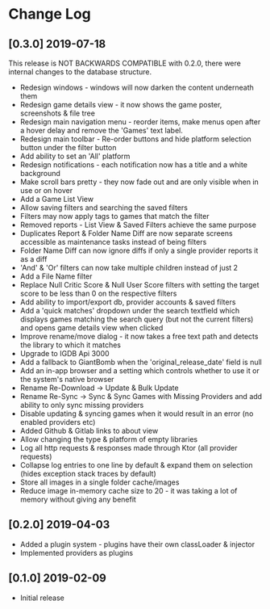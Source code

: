 # Change Log

## [0.3.0] 2019-07-18 
This release is NOT BACKWARDS COMPATIBLE with 0.2.0, there were internal changes to the database structure.
* Redesign windows - windows will now darken the content underneath them
* Redesign game details view - it now shows the game poster, screenshots & file tree
* Redesign main navigation menu - reorder items, make menus open after a hover delay and remove the 'Games' text label.
* Redesign main toolbar - Re-order buttons and hide platform selection button under the filter button
* Add ability to set an 'All' platform
* Redesign notifications - each notification now has a title and a white background
* Make scroll bars pretty - they now fade out and are only visible when in use or on hover
* Add a Game List View
* Allow saving filters and searching the saved filters
* Filters may now apply tags to games that match the filter
* Removed reports - List View & Saved Filters achieve the same purpose
* Duplicates Report & Folder Name Diff are now separate screens accessible as maintenance tasks instead of being filters
* Folder Name Diff can now ignore diffs if only a single provider reports
 it as a diff
* 'And' & 'Or' filters can now take multiple children instead of just 2
* Add a File Name filter
* Replace Null Critic Score & Null User Score filters with setting the target score to be less than 0 on the respective filters
* Add ability to import/export db, provider accounts & saved filters
* Add a 'quick matches' dropdown under the search textfield which displays games matching the search query (but not the current filters) and opens game details view when clicked
* Improve rename/move dialog - it now takes a free text path and detects the library to which it matches
* Upgrade to IGDB Api 3000
* Add a fallback to GiantBomb when the 'original_release_date' field is null
* Add an in-app browser and a setting which controls whether to use it or the system's native browser
* Rename Re-Download -> Update & Bulk Update
* Rename Re-Sync -> Sync & Sync Games with Missing Providers and add ability to only sync missing providers
* Disable updating & syncing games when it would result in an error (no enabled providers etc)
* Added Github & Gitlab links to about view
* Allow changing the type & platform of empty libraries
* Log all http requests & responses made through Ktor (all provider requests)
* Collapse log entries to one line by default & expand them on selection (hides exception stack traces by default)
* Store all images in a single folder cache/images
* Reduce image in-memory cache size to 20 - it was taking a lot of memory without giving any benefit

## [0.2.0] 2019-04-03 
* Added a plugin system - plugins have their own classLoader & injector
* Implemented providers as plugins

## [0.1.0] 2019-02-09
* Initial release